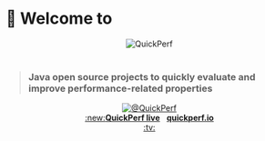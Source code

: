 # 👋 Welcome to

<div align="center">
<img src="https://pbs.twimg.com/profile_banners/926219963333038086/1518645789" alt="QuickPerf"/>
</div><br>

><h3>Java open source projects to quickly evaluate and improve performance-related properties</h3>

<div align="center">
      <a href="https://twitter.com/quickperf">       
    <img alt="@QuickPerf" src="https://img.shields.io/twitter/url?label=Twitter&style=social&url=https%3A%2F%2Ftwitter.com%2Fquickperf">
  </a>
</div>
<div align="center">
 <a href="https://github.com/quick-perf/quickperf-live#quickperf-live">:new:<strong>QuickPerf live</strong></a>&nbsp;&nbsp;&nbsp;<strong><a href="https://quickperf.io"><strong>quickperf.io</strong></a></strong>
</div>
<div align="center">
  <a href="https://www.youtube.com/playlist?list=PLyRtZQwOxA6ekhEr2H2nNV42ZLD8OkPEx">:tv:</a>
</div>
